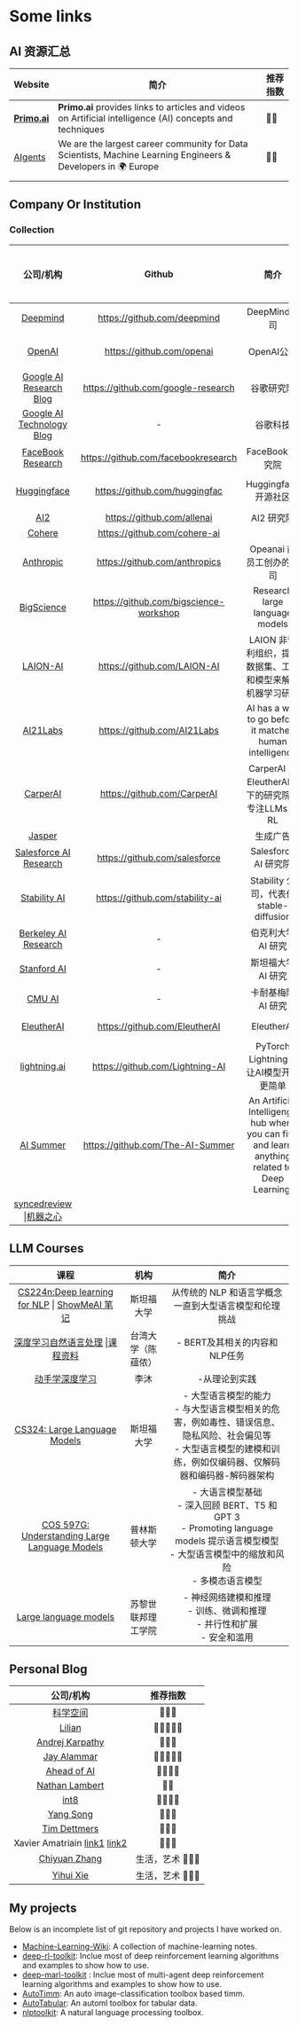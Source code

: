 # Some links

## AI 资源汇总

| Website                                                    | 简介                                                         | 推荐指数 |
| ---------------------------------------------------------- | ------------------------------------------------------------ | -------- |
| [**Primo.ai** ](https://primo.ai/index.php?title=PRIMO.ai) | **Primo.ai** provides links to articles and videos on Artificial intelligence (AI) concepts and techniques | 🤗🤗       |
| [AIgents](https://aigents.co/)                             | We are the largest career community for Data Scientists, Machine Learning Engineers & Developers in 🌍 Europe | 🤗🤗       |
|                                                            |                                                              |          |

## Company Or Institution

###  Collection

|                          公司/机构                           |                 Github                 |                             简介                             | 推荐指数 |
| :----------------------------------------------------------: | :------------------------------------: | :----------------------------------------------------------: | -------- |
|            [Deepmind](https://www.deepmind.com/)             |      https://github.com/deepmind       |                         DeepMind公司                         | 🤗🤗       |
|              [OpenAI](https://openai.com/blog/)              |       https://github.com/openai        |                          OpenAI公司                          | 🤗🤗🤗      |
|    [Google AI Research Blog](https://ai.google/research)     |   https://github.com/google-research   |                          谷歌研究院                          | 🤗🤗       |
| [Google AI Technology Blog](https://www.blog.google/technology/ai/) |                   -                    |                           谷歌科技                           |          |
|      [FaceBook Research](https://ai.facebook.com/blog)       |  https://github.com/facebookresearch   |                       FaceBook 研究院                        | 🤗🤗       |
|          [Huggingface](https://huggingface.co/blog)          |     https://github.com/huggingfac      |                     Huggingface 开源社区                     | 🤗🤗🤗      |
|                 [AI2](https://allenai.org/)                  |       https://github.com/allenai       |                          AI2 研究院                          | 🤗        |
|               [Cohere](https://txt.cohere.ai/)               |      https://github.com/cohere-ai      |                                                              | 🤗        |
|           [Anthropic](https://www.anthropic.com/)            |     https://github.com/anthropics      |                   Opeanai 前员工创办的公司                   | 🤗        |
|       [BigScience](https://bigscience.huggingface.co/)       | https://github.com/bigscience-workshop |               Research  large language models                | 🤗        |
|                [LAION-AI](https://laion.ai/)                 |      https://github.com/LAION-AI       |  LAION 非营利组织，提供数据集、工具和模型来解放机器学习研究  | 🤗        |
|            [AI21Labs](https://www.ai21.com/blog)             |      https://github.com/AI21Labs       |   AI has a way to go before it matches human intelligence    | 🤗        |
|               [CarperAI ](https://carper.ai/)                |      https://github.com/CarperAI       |      CarperAI 是 EleutherAI旗下的研究院，专注LLMs 和 RL      | 🤗        |
|               [Jasper](https://www.jasper.ai/)               |                                        |                           生成广告                           | 🤗        |
| [Salesforce AI Research](https://blog.salesforceairesearch.com/) |     https://github.com/salesforce      |                    Salesforce AI  研究院                     | 🤗🤗       |
|        [Stability AI](https://platform.stability.ai/)        |    https://github.com/stability-ai     |           Stability 公司，代表作 stable-diffusion            | 🤗        |
| [Berkeley AI Research](https://bair.berkeley.edu/blog/?refresh=1) |                   -                    |                      伯克利大学 AI 研究                      | 🤗🤗       |
|         [Stanford AI](https://ai.stanford.edu/blog/)         |                   -                    |                      斯坦福大学 AI 研究                      | 🤗🤗       |
|              [CMU AI](https://blog.ml.cmu.edu/)              |                   -                    |                      卡耐基梅隆 AI 研究                      | 🤗🤗       |
|            [EleutherAI](http://www.eleuther.ai/)             |     https://github.com/EleutherAI      |                          EleutherAI                          | 🤗🤗       |
| [lightning.ai](https://lightning.ai/pages/category/tutorial/) |    https://github.com/Lightning-AI     |            PyTorch Lightning，让AI模型开发更简单             | 🤗🤗       |
|        [AI Summer](https://theaisummer.com/learn-ai/)        |    https://github.com/The-AI-Summer    | An Artificial Intelligenge hub where you can find and learn anything related to Deep Learning. | 🤗🤗       |
|    [syncedreview  \|机器之心](https://syncedreview.com/)     |                                        |                                                              |          |

## LLM Courses

|                             课程                             |        机构        |                             简介                             |
| :----------------------------------------------------------: | :----------------: | :----------------------------------------------------------: |
| [CS224n:Deep learning for NLP](https://web.stanford.edu/class/cs224n/) \| [ShowMeAI 笔记](https://www.showmeai.tech/tutorials/36) |     斯坦福大学     |    从传统的 NLP 和语言学概念一直到大型语言模型和伦理挑战     |
| [深度学习自然语言处理](https://www.csie.ntu.edu.tw/~miulab/s108-adl/syllabus) \|[课程资料]() | 台湾大学（陈蕴侬） |                - BERT及其相关的内容和NLP任务                 |
|              [动手学深度学习](https://d2l.ai/)               |        李沐        |                        -从理论到实践                         |
| [CS324: Large Language Models](https://stanford-cs324.github.io/winter2022/) |     斯坦福大学     | -  大型语言模型的能力  <br />- 与大型语言模型相关的危害，例如毒性、错误信息、隐私风险、社会偏见等  <br />- 大型语言模型的建模和训练，例如仅编码器、仅解码器和编码器-解码器架构 |
| [COS 597G: Understanding Large Language Models](https://www.cs.princeton.edu/courses/archive/fall22/cos597G/) |    普林斯顿大学    | - 大语言模型基础 <br />- 深入回顾 BERT、T5 和 GPT 3  <br /> - Promoting language models 提示语言模型模型  <br /> - 大型语言模型中的缩放和风险  <br />- 多模态语言模型 |
| [Large language models](https://rycolab.io/classes/llm-s23/) | 苏黎世联邦理工学院 | - 神经网络建模和推理 <br /> - 训练、微调和推理  <br />-  并行性和扩展  <br />- 安全和滥用 |

## Personal Blog

|                          公司/机构                           |    推荐指数    |
| :----------------------------------------------------------: | :------------: |
|              [科学空间](https://spaces.ac.cn/)               |      🤗🤗🤗       |
|           [Lilian](https://lilianweng.github.io/)            |     🤗🤗🤗🤗🤗      |
|           [Andrej Karpathy](https://karpathy.ai/)            |      🤗🤗🤗       |
|          [Jay Alammar](https://jalammar.github.io/)          |     🤗🤗🤗🤗🤗      |
|    [Ahead of AI](https://magazine.sebastianraschka.com/)     |      🤗🤗🤗🤗      |
|       [Nathan Lambert](https://robotic.substack.com/)        |       🤗🤗       |
|                   [int8](https://int8.io/)                   |      🤗🤗🤗🤗      |
|             [Yang Song](https://yang-song.net/)              |      🤗🤗🤗       |
|           [Tim Dettmers](https://timdettmers.com/)           |      🤗🤗🤗       |
| Xavier Amatriain [link1](https://amatriain.net/blog/)  [link2](https://amatriain.net/blog/posts/) |      🤗🤗🤗       |
|            [Chiyuan Zhang](https://pluskid.org/)             | 生活，艺术 🤗🤗🤗 |
|               [Yihui Xie](https://yihui.org/)                | 生活，艺术 🤗🤗🤗 |

## My projects

Below is an incomplete list of git repository and projects I have worked on.

- [Machine-Learning-Wiki](https://jianzhnie.github.io/machine-learning-wiki/): A collection of machine-learning notes.
- [deep-rl-toolkit](https://github.com/jianzhnie/deep-rl-toolkit): Inclue most of deep reinforcement learning algorithms and examples to show how to use.
- [deep-marl-toolkit](https://github.com/jianzhnie/deep-marl-toolkit) : Inclue most of multi-agent deep reinforcement learning algorithms and examples to show how to use.
- [AutoTimm](https://github.com/jianzhnie/AutoTimm): An auto image-classification toolbox based timm.
- [AutoTabular](https://github.com/jianzhnie/AutoTabular): An automl  toolbox for tabular data.
- [nlptoolkit](https://github.com/jianzhnie/nlp-toolkit): A natural language processing toolbox.
